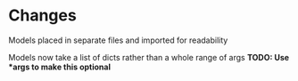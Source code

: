 # Changes

Models placed in separate files and imported for readability

Models now take a list of dicts rather than a whole range of args  **TODO: Use \*args to make this optional**

